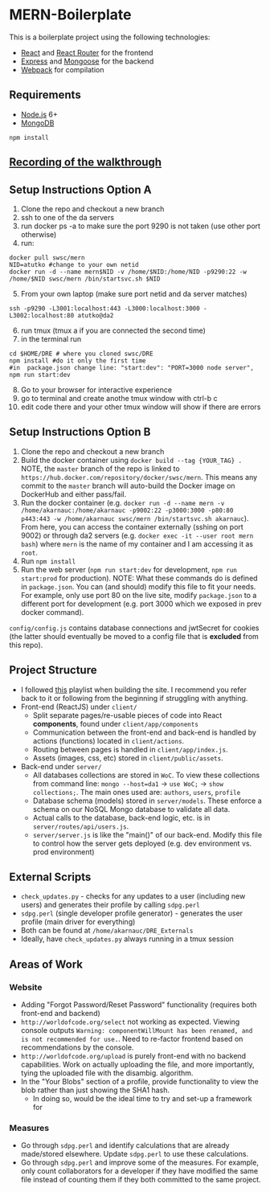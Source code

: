# MERN-Boilerplate

This is a boilerplate project using the following technologies:
- [React](https://facebook.github.io/react/) and [React Router](https://reacttraining.com/react-router/) for the frontend
- [Express](http://expressjs.com/) and [Mongoose](http://mongoosejs.com/) for the backend
- [Webpack](https://webpack.github.io/) for compilation


## Requirements

- [Node.js](https://nodejs.org/en/) 6+
- [MongoDB](https://treehouse.github.io/installation-guides/mac/mongo-mac.html)

```shell
npm install
```

## [Recording of the walkthrough](https://tennessee.zoom.us/rec/share/ytFbE43s505IHIX0xV_nRfMDTovdT6a80CJM_aBcy07DlzlHV2C0ftC4HLjSSYD3)


## Setup Instructions Option A
1. Clone the repo and checkout a new branch
2. ssh to one of the da servers
3. run docker ps -a to make sure the port 9290 is not taken (use other port otherwise)
4. run:

```
docker pull swsc/mern
NID=atutko #change to your own netid
docker run -d --name mern$NID -v /home/$NID:/home/NID -p9290:22 -w /home/$NID swsc/mern /bin/startsvc.sh $NID
```
5. From your own laptop (make sure port netid and da server matches)
```
ssh -p9290 -L3001:localhost:443 -L3000:localhost:3000 -L3002:localhost:80 atutko@da2
```
6. run tmux (tmux a if you are connected the second time)
7. in the terminal run
```
cd $HOME/DRE # where you cloned swsc/DRE
npm install #do it only the first time
#in  package.json change line: "start:dev": "PORT=3000 node server",
npm run start:dev
```
8. Go to your browser for interactive experience
9. go to terminal and create anothe tmux window with ctrl-b c
10. edit code there and your other tmux window will show if there are errors

## Setup Instructions Option B
1. Clone the repo and checkout a new branch
2. Build the docker container using `docker build --tag {YOUR_TAG} .` NOTE, the `master` branch of the repo is linked to `https://hub.docker.com/repository/docker/swsc/mern`. This means any commit to the `master` branch will auto-build the Docker image on DockerHub and either pass/fail.
3. Run the docker container (e.g. `docker run -d --name mern -v /home/akarnauc:/home/akarnauc -p9002:22 -p3000:3000 -p80:80 p443:443 -w /home/akarnauc swsc/mern /bin/startsvc.sh akarnauc`). From here, you can access the container externally (sshing on port 9002) or through da2 servers (e.g. `docker exec -it --user root mern bash`) where `mern` is the name of my container and I am accessing it as `root`.
4. Run `npm install`
5. Run the web server (`npm run start:dev` for development, `npm run start:prod` for production). NOTE: What these commands do is defined in `package.json`. You can (and should) modify this file to fit your needs. For example, only use port 80 on the live site, modify `package.json` to a different port for development (e.g. port 3000 which we exposed in prev docker command).

`config/config.js` contains database connections and jwtSecret for cookies (the latter should eventually be moved to a config file that is **excluded** from this repo).

## Project Structure
- I followed [this](https://www.youtube.com/watch?v=5oiXG9f6GO0&list=PLuNEz8XtB51K-x3bwCC9uNM_cxXaiCcRY) playlist when building the site. I recommend you refer back to it or following from the beginning if struggling with anything.
- Front-end (ReactJS) under `client/`
  - Split separate pages/re-usable pieces of code into React **components**, found under `client/app/components`
  - Communication between the front-end and back-end is handled by actions (functions) located in `client/actions`.
  - Routing between pages is handled in `client/app/index.js`.
  - Assets (images, css, etc) stored in `client/public/assets`.
- Back-end under `server/`
  - All databases collections are stored in `WoC`. To view these collections from command line: `mongo --host=da1` -> `use WoC;` -> `show collections;`. The main ones used are: `authors`, `users`, `profile`
  - Database schema (models) stored in `server/models`. These enforce a schema on our NoSQL Mongo database to validate all data.
  - Actual calls to the database, back-end logic, etc. is in `server/routes/api/users.js`.
  - `server/server.js` is like the "main()" of our back-end. Modify this file to control how the server gets deployed (e.g. dev environment vs. prod environment)

## External Scripts
- `check_updates.py` - checks for any updates to a user (including new users) and generates their profile by calling `sdpg.perl`
- `sdpg.perl` (single developer profile generator) - generates the user profile (main driver for everything)
- Both can be found at `/home/akarnauc/DRE_Externals`
- Ideally, have `check_updates.py` always running in a tmux session

## Areas of Work
### Website
- Adding "Forgot Password/Reset Password" functionality (requires both front-end and backend)
- `http://worldofcode.org/select` not working as expected. Viewing console outputs `Warning: componentWillMount has been renamed, and is not recommended for use.`. Need to re-factor frontend based on recommendations by the console.
- `http://worldofcode.org/upload` is purely front-end with no backend capabilities. Work on actually uploading the file, and more importantly, tying the uploaded file with the disambig. algorithm.
- In the "Your Blobs" section of a profile, provide functionality to view the blob rather than just showing the SHA1 hash.
  - In doing so, would be the ideal time to try and set-up a framework for 
### Measures
- Go through `sdpg.perl` and identify calculations that are already made/stored elsewhere. Update `sdpg.perl` to use these calculations.
- Go through `sdpg.perl` and improve some of the measures. For example, only count collaborators for a developer if they have modified the same file instead of counting them if they both committed to the same project.
